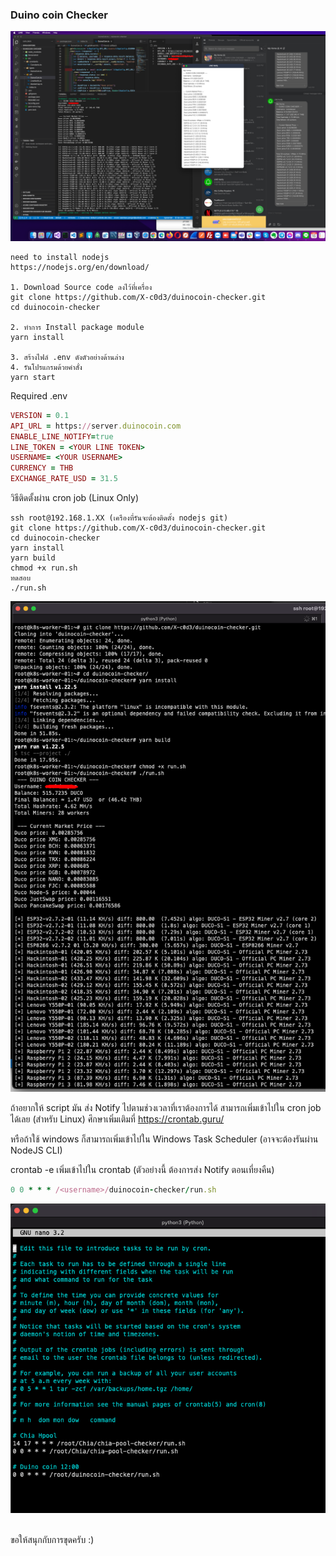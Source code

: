 ### Duino coin Checker

![Duino coin Checker](https://raw.githubusercontent.com/X-c0d3/duinocoin-checker/main/Screenshot/ScreenShot1.png)

```
need to install nodejs
https://nodejs.org/en/download/

1. Download Source code ลงไว้ที่เครื่อง
git clone https://github.com/X-c0d3/duinocoin-checker.git
cd duinocoin-checker

2. ทำการ Install package module
yarn install

3. สร้างไฟล์ .env ดังตัวอย่างด้านล่าง
4. รันโปรแกรมด้วยคำสั่ง
yarn start
```

Required .env

```ruby
VERSION = 0.1
API_URL = https://server.duinocoin.com
ENABLE_LINE_NOTIFY=true
LINE_TOKEN = <YOUR LINE TOKEN>
USERNAME= <YOUR USERNAME>
CURRENCY = THB
EXCHANGE_RATE_USD = 31.5
```

วิธีติดตั้งผ่าน cron job (Linux Only)

```
ssh root@192.168.1.XX (เครืองที่รันจะต้องติดตั้ง nodejs git)
git clone https://github.com/X-c0d3/duinocoin-checker.git
cd duinocoin-checker
yarn install
yarn build
chmod +x run.sh
ทดสอบ
./run.sh
```

![Duino coin Checker](https://raw.githubusercontent.com/X-c0d3/duinocoin-checker/main/Screenshot/ScreenShot2.png)

ถ้าอยากให้ script มัน ส่ง Notify ไปตามช่วงเวลาที่เราต้องการได้ สามารถเพิ่มเข้าไปใน cron job ได้เลย (สำหรับ Linux)
ศึกษาเพิ่มเติมที่ https://crontab.guru/

หรือถ้าใช้ windows ก็สามารถเพิ่มเข้าไปใน Windows Task Scheduler (อาจจะต้องรันผ่าน NodeJS CLI)

crontab -e
เพิ่มเข้าไปใน crontab (ตัวอย่างนี้ ต้องการส่ง Notify ตอนเที่ยงคืน)

```ruby
0 0 * * * /<username>/duinocoin-checker/run.sh
```

![Duino coin Checker](https://raw.githubusercontent.com/X-c0d3/duinocoin-checker/main/Screenshot/ScreenShot3.png)

<br />
ขอให้สนุกกับการขุดครับ :)
